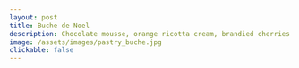 ```yaml
---
layout: post
title: Buche de Noel
description: Chocolate mousse, orange ricotta cream, brandied cherries
image: /assets/images/pastry_buche.jpg
clickable: false
---
```

